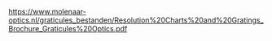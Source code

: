 https://www.molenaar-optics.nl/graticules_bestanden/Resolution%20Charts%20and%20Gratings_Brochure_Graticules%20Optics.pdf

